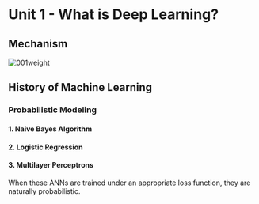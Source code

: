 # Unit 1 - What is Deep Learning?
## Mechanism
![001weight](https://user-images.githubusercontent.com/48712088/202853688-a912b524-b96a-4b06-b53f-af35fcdcc51c.jpg)

## History of Machine Learning
### Probabilistic Modeling

#### 1. Naive Bayes Algorithm


#### 2. Logistic Regression

#### 3. Multilayer Perceptrons
When these ANNs are trained under an appropriate loss function, they are naturally probabilistic.
